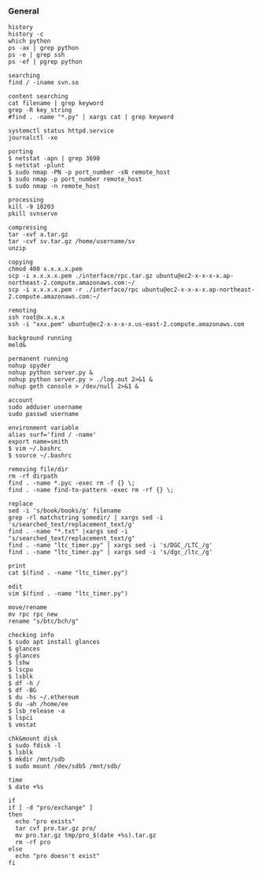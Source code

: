 ### General

    history
    history -c
    which python
    ps -ax | grep python
    ps -e | grep ssh
    ps -ef | pgrep python
    
    searching
    find / -iname svn.so
    
    content searching
    cat filename | grep keyword
    grep -R key_string
    #find . -name "*.py" | xargs cat | grep keyword
    
    systemctl status httpd.service
    journalctl -xe
    
    porting
    $ netstat -apn | grep 3690
    $ netstat -plunt
    $ sudo nmap -PN -p port_number -sN remote_host
    $ sudo nmap -p port_number remote_host
    $ sudo nmap -n remote_host
    
    processing
    kill -9 10203
    pkill svnserve
    
    compressing
    tar -xvf a.tar.gz
    tar -cvf sv.tar.gz /home/username/sv
    unzip
    
    copying
    chmod 400 x.x.x.x.pem
    scp -i x.x.x.x.pem ./interface/rpc.tar.gz ubuntu@ec2-x-x-x-x.ap-northeast-2.compute.amazonaws.com:~/
    scp -i x.x.x.x.pem -r ./interface/rpc ubuntu@ec2-x-x-x-x.ap-northeast-2.compute.amazonaws.com:~/
    
    remoting
    ssh root@x.x.x.x
    ssh -i "xxx.pem" ubuntu@ec2-x-x-x-x.us-east-2.compute.amazonaws.com
    
    background running
    meld&
    
    permanent running
    nohup spyder
    nohup python server.py &
    nohup python server.py > ./log.out 2>&1 &
    nohup geth console > /dev/null 2>&1 &
    
    account
    sudo adduser username
    sudo passwd username
    
    environment variable
    alias surf='find / -name'
    export name=smith
    $ vim ~/.bashrc
    $ source ~/.bashrc
    
    removing file/dir
    rm -rf dirpath
    find . -name *.pyc -exec rm -f {} \;
    find . -name find-to-pattern -exec rm -rf {} \;
    
    replace
    sed -i 's/book/books/g' filename
    grep -rl matchstring somedir/ | xargs sed -i 's/searched_text/replacement_text/g'
    find . -name "*.txt" |xargs sed -i "s/searched_text/replacement_text/g"
    find . -name "ltc_timer.py" | xargs sed -i 's/DGC_/LTC_/g'
    find . -name "ltc_timer.py" | xargs sed -i 's/dgc_/ltc_/g'
    
    print
    cat $(find . -name "ltc_timer.py")
        
    edit
    vim $(find . -name "ltc_timer.py")
    
    move/rename
    mv rpc rpc_new
    rename "s/btc/bch/g"
    
    checking info
    $ sudo apt install glances
    $ glances
    $ glances
    $ lshw
    $ lscpu
    $ lsblk
    $ df -h /
    $ df -BG
    $ du -hs ~/.ethereum
    $ du -ah /home/ee
    $ lsb_release -a
    $ lspci
    $ vmstat
    
    chk&mount disk
    $ sudo fdisk -l
    $ lsblk
    $ mkdir /mnt/sdb
    $ sudo mount /dev/sdb5 /mnt/sdb/
    
    time
    $ date +%s
    
    if
    if [ -d "pro/exchange" ]
    then
      echo "pro exists"
      tar cvf pro.tar.gz pro/
      mv pro.tar.gz tmp/pro_$(date +%s).tar.gz
      rm -rf pro
    else
      echo "pro doesn't exist"
    fi
